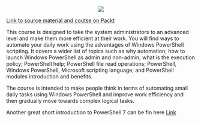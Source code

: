 
<p align="center">
  <img src="https://static.packt-cdn.com/products/9781803245935/cover/smaller" />
</p>

[Link to source material and coutse on Packt](https://subscription.packtpub.com/video/cloud_and_networking/9781803245935/p2/video2_2/beginning-with-simple-commands-and-powershell-alias)

This course is designed to take the system administrators to an advanced level and make them more efficient at their work. You will find ways to automate your daily work using the advantages of Windows PowerShell scripting. It covers a wider list of topics such as why automation; how to launch Windows PowerShell as admin and non-admin; what is the execution policy; PowerShell help; PowerShell file read operations; PowerShell, Windows PowerShell, Microsoft scripting language; and PowerShell modules introduction and benefits.

The course is intended to make people think in terms of automating small daily tasks using Windows PowerShell and improve work efficiency and then gradually move towards complex logical tasks.




Another great short introduction to PowerShell 7 can be fin here [Link](https://www.youtube.com/watch?v=K9EUntTP7jM&ab_channel=JohnSavill%27sTechnicalTraining)

